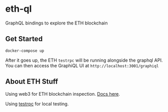 # eth-ql
GraphQL bindings to explore the ETH blockchain

## Get Started
`docker-compose up`

After it goes up, the ETH `testrpc` will be running alongside the graphql API.
You can then access the GraphiQL UI at `http://localhost:3001/graphiql`

## About ETH Stuff
Using web3 for ETH blockchain inspection. [Docs here](https://web3js.readthedocs.io/).

Using [testrpc](https://github.com/ethereumjs/testrpc) for local testing.

